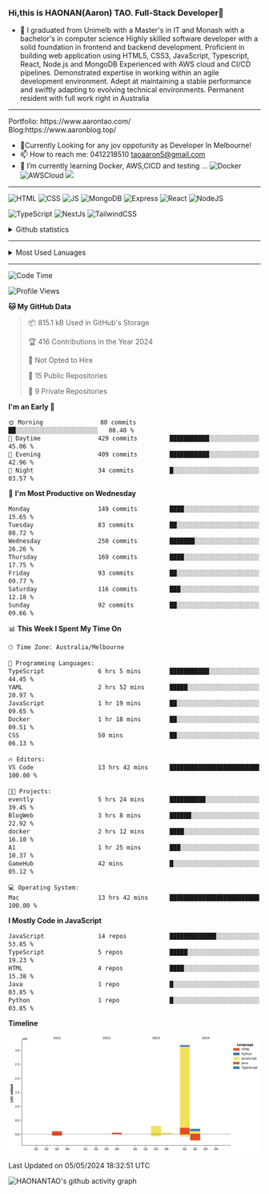 ### Hi,this is HAONAN(Aaron) TAO. Full-Stack Developer👋

- 🔭 I graduated from Unimelb with a Master's in IT and Monash with a bachelor's in computer science
Highly skilled software developer with a solid foundation in frontend  and backend development. Proficient in building web application using HTML5, CSS3, JavaScript, Typescript, React, Node.js and MongoDB
Experienced with AWS cloud and CI/CD pipelines.
Demonstrated expertise in working within an agile development environment.
Adept at maintaining a stable performance and swiftly adapting to evolving technical environments.
Permanent resident with full work right in Australia
<hr/>
Portfolio: https://www.aarontao.com/
<br/>
Blog:https://www.aaronblog.top/

- 💬Currently Looking for any jov oppotunity as Developer In Melbourne!
- 📫 How to reach me:  0412218510   taoaaron5@gmail.com
- 🌱 I’m currently learning Docker, AWS,CICD and testing ...
![Docker](https://img.shields.io/badge/Docker-yellow?style=plastic)
![AWSCloud](https://img.shields.io/badge/AWS-yellow?style=plastic)
![](https://metrics.lecoq.io/insights/HAONANTAO)
<hr/>

![HTML](https://img.shields.io/badge/-HTML5-E34F26?style=flat-square&logo=html5&logoColor=white)
![CSS](https://img.shields.io/badge/-CSS3-1572B6?style=flat-square&logo=css3)
![JS](https://img.shields.io/badge/-JavaScript-oringe?style=flat-square&logo=javascript)
![MongoDB](https://img.shields.io/badge/MongoDB-blue?style=plastic)
![Express](https://img.shields.io/badge/Express-blue?style=plastic)
![React](https://img.shields.io/badge/react-blue?style=plastic)
![NodeJS](https://img.shields.io/badge/NodeJS-blue?style=plastic)

![TypeScript](https://img.shields.io/badge/TypeScript-blue?style=plastic)
![NextJs](https://img.shields.io/badge/NextJs-blue?style=plastic)
![TailwindCSS](https://img.shields.io/badge/TailwindCSS-blue?style=plastic)


<!-- [![Aaron's Most used languages](https://github-readme-stats.vercel.app/api/top-langs/?username=haonantao)]-->
<details>
  <summary>Github statistics</summary>
  <p align="center">
    <img src="https://github-readme-stats.vercel.app/api?username=HAONANTAO&show_icons=true" height="300"/>
  </p>
</details>
<hr/>
<details>
  <summary>Most Used Lanuages</summary>
  <p align="center">
    <img src="https://github-readme-stats.vercel.app/api/top-langs/?username=HAONANTAO&layout=donut-vertical" height="300"/>
  </p>
</details>

<hr/>

<!--START_SECTION:waka-->
![Code Time](http://img.shields.io/badge/Code%20Time-100%20hrs%205%20mins-blue)

![Profile Views](http://img.shields.io/badge/Profile%20Views-16-blue)

**🐱 My GitHub Data** 

> 📦 815.1 kB Used in GitHub's Storage 
 > 
> 🏆 416 Contributions in the Year 2024
 > 
> 🚫 Not Opted to Hire
 > 
> 📜 15 Public Repositories 
 > 
> 🔑 9 Private Repositories 
 > 
**I'm an Early 🐤** 

```text
🌞 Morning                80 commits          ██░░░░░░░░░░░░░░░░░░░░░░░   08.40 % 
🌆 Daytime                429 commits         ███████████░░░░░░░░░░░░░░   45.06 % 
🌃 Evening                409 commits         ███████████░░░░░░░░░░░░░░   42.96 % 
🌙 Night                  34 commits          █░░░░░░░░░░░░░░░░░░░░░░░░   03.57 % 
```
📅 **I'm Most Productive on Wednesday** 

```text
Monday                   149 commits         ████░░░░░░░░░░░░░░░░░░░░░   15.65 % 
Tuesday                  83 commits          ██░░░░░░░░░░░░░░░░░░░░░░░   08.72 % 
Wednesday                250 commits         ███████░░░░░░░░░░░░░░░░░░   26.26 % 
Thursday                 169 commits         ████░░░░░░░░░░░░░░░░░░░░░   17.75 % 
Friday                   93 commits          ██░░░░░░░░░░░░░░░░░░░░░░░   09.77 % 
Saturday                 116 commits         ███░░░░░░░░░░░░░░░░░░░░░░   12.18 % 
Sunday                   92 commits          ██░░░░░░░░░░░░░░░░░░░░░░░   09.66 % 
```


📊 **This Week I Spent My Time On** 

```text
🕑︎ Time Zone: Australia/Melbourne

💬 Programming Languages: 
TypeScript               6 hrs 5 mins        ███████████░░░░░░░░░░░░░░   44.45 % 
YAML                     2 hrs 52 mins       █████░░░░░░░░░░░░░░░░░░░░   20.97 % 
JavaScript               1 hr 19 mins        ██░░░░░░░░░░░░░░░░░░░░░░░   09.65 % 
Docker                   1 hr 18 mins        ██░░░░░░░░░░░░░░░░░░░░░░░   09.51 % 
CSS                      50 mins             ██░░░░░░░░░░░░░░░░░░░░░░░   06.13 % 

🔥 Editors: 
VS Code                  13 hrs 42 mins      █████████████████████████   100.00 % 

🐱‍💻 Projects: 
evently                  5 hrs 24 mins       ██████████░░░░░░░░░░░░░░░   39.45 % 
BlogWeb                  3 hrs 8 mins        ██████░░░░░░░░░░░░░░░░░░░   22.92 % 
docker                   2 hrs 12 mins       ████░░░░░░░░░░░░░░░░░░░░░   16.10 % 
A1                       1 hr 25 mins        ███░░░░░░░░░░░░░░░░░░░░░░   10.37 % 
GameHub                  42 mins             █░░░░░░░░░░░░░░░░░░░░░░░░   05.12 % 

💻 Operating System: 
Mac                      13 hrs 42 mins      █████████████████████████   100.00 % 
```

**I Mostly Code in JavaScript** 

```text
JavaScript               14 repos            █████████████░░░░░░░░░░░░   53.85 % 
TypeScript               5 repos             █████░░░░░░░░░░░░░░░░░░░░   19.23 % 
HTML                     4 repos             ████░░░░░░░░░░░░░░░░░░░░░   15.38 % 
Java                     1 repo              █░░░░░░░░░░░░░░░░░░░░░░░░   03.85 % 
Python                   1 repo              █░░░░░░░░░░░░░░░░░░░░░░░░   03.85 % 
```



**Timeline**

![Lines of Code chart](https://raw.githubusercontent.com/HAONANTAO/HAONANTAO/main/assets/bar_graph.png)


 Last Updated on 05/05/2024 18:32:51 UTC
<!--END_SECTION:waka-->


![HAONANTAO's github activity graph](https://github-readme-activity-graph.vercel.app/graph?username=HAONANTAO&theme=tokyo-night)


